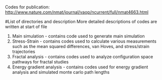 Codes for publication: http://www.nature.com/nmat/journal/vaop/ncurrent/full/nmat4663.html

#List of directories and description
More detailed descriptions of codes are written at start of file

1. Main simulation - contains code used to generate main simulation
2. Stress-Strain - contains codes used to calculate various measurements such as the mean squared differences, van Hoves, and stress/strain trajectories
3. Fractal analysis - contains codes used to analyze configuration space pathways for fractal studies
4. Energy gradient analysis - contains codes used for energy gradient analysis and simulated monte carlo path lengths
